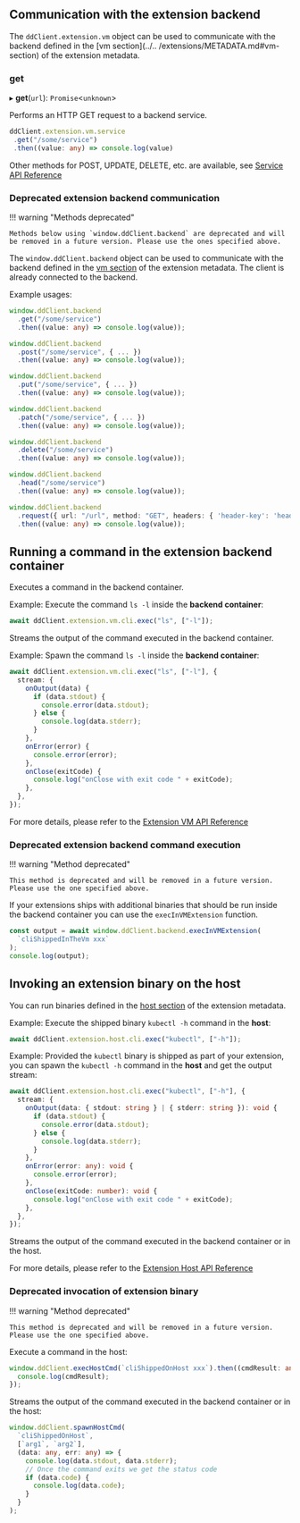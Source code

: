 ## Communication with the extension backend

The `ddClient.extension.vm` object can be used to communicate with the backend defined in the [vm section](../.. /extensions/METADATA.md#vm-section) of the extension metadata.

### get

▸ **get**(`url`): `Promise`<`unknown`\>

Performs an HTTP GET request to a backend service.

```typescript
ddClient.extension.vm.service
 .get("/some/service")
 .then((value: any) => console.log(value)
```

Other methods for POST, UPDATE, DELETE, etc. are available, see [Service API Reference](reference/interfaces/HttpService.md#Methods)

### Deprecated extension backend communication

!!! warning "Methods deprecated"

    Methods below using `window.ddClient.backend` are deprecated and will be removed in a future version. Please use the ones specified above.

The `window.ddClient.backend` object can be used to communicate with the backend
defined in the [vm section](../../extensions/METADATA.md#vm-section) of the
extension metadata. The client is already connected to the backend.

Example usages:

```typescript
window.ddClient.backend
  .get("/some/service")
  .then((value: any) => console.log(value));

window.ddClient.backend
  .post("/some/service", { ... })
  .then((value: any) => console.log(value));

window.ddClient.backend
  .put("/some/service", { ... })
  .then((value: any) => console.log(value));

window.ddClient.backend
  .patch("/some/service", { ... })
  .then((value: any) => console.log(value));

window.ddClient.backend
  .delete("/some/service")
  .then((value: any) => console.log(value));

window.ddClient.backend
  .head("/some/service")
  .then((value: any) => console.log(value));

window.ddClient.backend
  .request({ url: "/url", method: "GET", headers: { 'header-key': 'header-value' }, data: { ... }})
  .then((value: any) => console.log(value));
```

## Running a command in the extension backend container

Executes a command in the backend container.

Example: Execute the command `ls -l` inside the **backend container**:

```typescript
await ddClient.extension.vm.cli.exec("ls", ["-l"]);
```

Streams the output of the command executed in the backend container.

Example: Spawn the command `ls -l` inside the **backend container**:

```typescript linenums="1"
await ddClient.extension.vm.cli.exec("ls", ["-l"], {
  stream: {
    onOutput(data) {
      if (data.stdout) {
        console.error(data.stdout);
      } else {
        console.log(data.stderr);
      }
    },
    onError(error) {
      console.error(error);
    },
    onClose(exitCode) {
      console.log("onClose with exit code " + exitCode);
    },
  },
});
```

For more details, please refer to the [Extension VM API Reference](reference/interfaces/ExtensionVM.md)

### Deprecated extension backend command execution

!!! warning "Method deprecated"

    This method is deprecated and will be removed in a future version. Please use the one specified above.

If your extensions ships with additional binaries that should be run inside the
backend container you can use the `execInVMExtension` function.

```typescript
const output = await window.ddClient.backend.execInVMExtension(
  `cliShippedInTheVm xxx`
);
console.log(output);
```

## Invoking an extension binary on the host

You can run binaries defined in the [host section](../../extensions/METADATA.md#host-section)
of the extension metadata.

Example: Execute the shipped binary `kubectl -h` command in the **host**:

```typescript
await ddClient.extension.host.cli.exec("kubectl", ["-h"]);
```

Example: Provided the `kubectl` binary is shipped as part of your extension, you can spawn the `kubectl -h` command in the **host** and get the output stream:

```typescript linenums="1"
await ddClient.extension.host.cli.exec("kubectl", ["-h"], {
  stream: {
    onOutput(data: { stdout: string } | { stderr: string }): void {
      if (data.stdout) {
        console.error(data.stdout);
      } else {
        console.log(data.stderr);
      }
    },
    onError(error: any): void {
      console.error(error);
    },
    onClose(exitCode: number): void {
      console.log("onClose with exit code " + exitCode);
    },
  },
});
```

Streams the output of the command executed in the backend container or in the host.

For more details, please refer to the [Extension Host API Reference](reference/interfaces/ExtensionHost.md)

### Deprecated invocation of extension binary

!!! warning "Method deprecated"

    This method is deprecated and will be removed in a future version. Please use the one specified above.

Execute a command in the host:

```typescript
window.ddClient.execHostCmd(`cliShippedOnHost xxx`).then((cmdResult: any) => {
  console.log(cmdResult);
});
```

Streams the output of the command executed in the backend container or in the host:

```typescript
window.ddClient.spawnHostCmd(
  `cliShippedOnHost`,
  [`arg1`, `arg2`],
  (data: any, err: any) => {
    console.log(data.stdout, data.stderr);
    // Once the command exits we get the status code
    if (data.code) {
      console.log(data.code);
    }
  }
);
```
